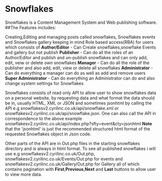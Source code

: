 Snowflakes
==========

Snowflakes is a Content Management System and Web publishing software.
##The Features includes:

Creating,Editing and managing posts called snowflakes, Snowflakes events and
Snowflakes gallery keeping in mind Role based access(RBA) for users which 
consists of 
**Author/Editor** - Can Create snowflakes,snowflake Events and gallery but not publish
**Publisher** - Can do all the roles of an Author/Editor and publish and un-publish snowflakes and can only add, edit, veiw or delete own snowflakes
**Manager** - Can do all the role of the publisher and also add, edit, view or delete all snowflakes
**Administrator** - Can do everything a manager can do as well as add and remove users
**Super Administrator** - Can do everything an Administrator can do and also change system settings for Snowflakes

Snowflakes consists of read only API to allow user to show snowflakes data on a personal website, by requesting data and what format the data should be in, usually  HTML, XML or JSON and sometimes jsonhtml by calling the API e.g snowflakesv2.cyrilinc.co.uk/api/snowflake.xml or snowflakesv2.cyrilinc.co.uk/api/snowflake.json.
One can also call the API in correspondence to the above example snowflakesv2.cyrilinc.co.uk/api/index.php?sfty=event&cty=jsonhtml 
**Note** that the 'jsonhtml' is just the recommended structured html format of the requested Snowflakes object in Json code.

Other parts of the API are in Out.php files in the starting snowflakes directory and is always in html format.
To see all published snowflakes i will use e.g snowflakesv2.cyrilinc.co.uk/Out.php, snowflakesv2.cyrilinc.co.uk/Events/Out.php for events and snowflakesv2.cyrilinc.co.uk/Gallery/Out.php for Gallery all of which contains pagination with **First**,**Previous**,**Next** and **Last** buttons to allow user to view more data.


